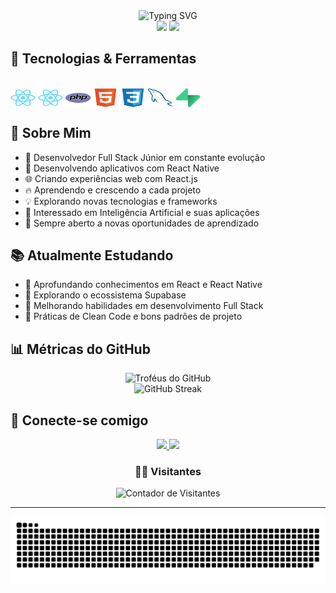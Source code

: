 <div align="center">
  <img src="https://readme-typing-svg.demolab.com?font=Fira+Code&pause=1000&color=00FF00&width=435&lines=Desenvolvedor+Full+Stack;Mobile+%2B+Web+%2B+IA;Sempre+aprendendo+algo+novo..." alt="Typing SVG" />
</div>

<div align="center">
  <img height="180em" src="https://github-readme-stats.vercel.app/api?username=derik-martins&show_icons=true&theme=dark&include_all_commits=true&count_private=true"/>
  <img height="180em" src="https://github-readme-stats.vercel.app/api/top-langs/?username=derik-martins&layout=compact&langs_count=7&theme=dark"/>
</div>

## 🚀 Tecnologias & Ferramentas

<div style="display: inline_block"><br>
  <img align="center" alt="React" height="30" width="40" src="https://raw.githubusercontent.com/devicons/devicon/master/icons/react/react-original.svg">
  <img align="center" alt="React Native" height="30" width="40" src="https://raw.githubusercontent.com/devicons/devicon/master/icons/react/react-original.svg">
  <img align="center" alt="PHP" height="30" width="40" src="https://raw.githubusercontent.com/devicons/devicon/master/icons/php/php-original.svg">
  <img align="center" alt="HTML" height="30" width="40" src="https://raw.githubusercontent.com/devicons/devicon/master/icons/html5/html5-original.svg">
  <img align="center" alt="CSS" height="30" width="40" src="https://raw.githubusercontent.com/devicons/devicon/master/icons/css3/css3-original.svg">
  <img align="center" alt="MySQL" height="30" width="40" src="https://raw.githubusercontent.com/devicons/devicon/master/icons/mysql/mysql-original.svg">
  <img align="center" alt="Supabase" height="30" width="40" src="https://raw.githubusercontent.com/devicons/devicon/master/icons/supabase/supabase-original.svg">
</div>

## 🌟 Sobre Mim

-   🚀 Desenvolvedor Full Stack Júnior em constante evolução
-   📱 Desenvolvendo aplicativos com React Native
-   🌐 Criando experiências web com React.js
-   🔥 Aprendendo e crescendo a cada projeto
-   💡 Explorando novas tecnologias e frameworks
-   🤖 Interessado em Inteligência Artificial e suas aplicações
-   🌱 Sempre aberto a novas oportunidades de aprendizado

## 📚 Atualmente Estudando

-   📘 Aprofundando conhecimentos em React e React Native
-   📗 Explorando o ecossistema Supabase
-   📙 Melhorando habilidades em desenvolvimento Full Stack
-   📕 Práticas de Clean Code e bons padrões de projeto

## 📊 Métricas do GitHub

<div align="center">
  <img src="https://github-profile-trophy.vercel.app/?username=derik-martins&theme=darkhub&no-frame=true&no-bg=true&margin-w=4" alt="Troféus do GitHub"/>
</div>

<div align="center">
  <img src="https://github-readme-streak-stats.herokuapp.com/?user=derik-martins&theme=dark" alt="GitHub Streak"/>
</div>

## 🔗 Conecte-se comigo

<div align="center">
  <a href="https://linkedin.com/in/SEU_LINKEDIN" target="_blank">
    <img src="https://img.shields.io/badge/-LinkedIn-%230077B5?style=for-the-badge&logo=linkedin&logoColor=white" target="_blank">
  </a>
  <a href="mailto:SEU_EMAIL">
    <img src="https://img.shields.io/badge/-Gmail-%23333?style=for-the-badge&logo=gmail&logoColor=white" target="_blank">
  </a>
</div>

<div align="center">
  <h3>👨‍💻 Visitantes</h3>
  <img src="https://profile-counter.glitch.me/SEU_USERNAME/count.svg" alt="Contador de Visitantes"/>
</div>

---

<div align="center">
  <img src="https://raw.githubusercontent.com/platane/snk/output/github-contribution-grid-snake.svg" alt="Snake animation"/>
</div>
